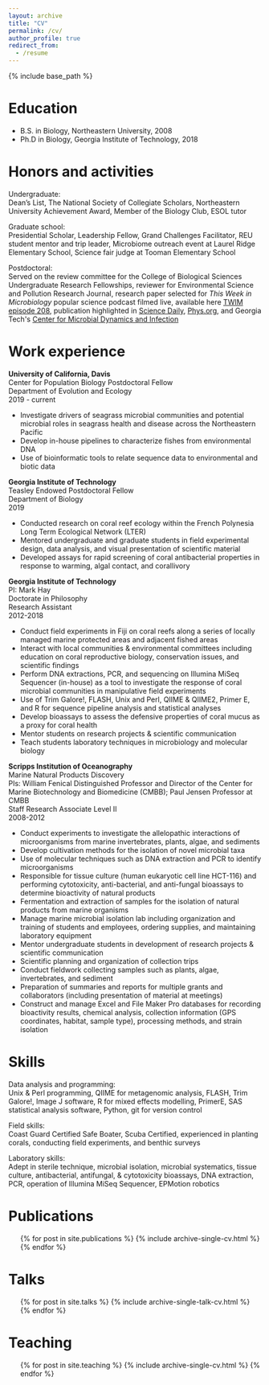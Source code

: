 ```yaml
---
layout: archive
title: "CV"
permalink: /cv/
author_profile: true
redirect_from:
  - /resume
---
```


{% include base_path %}

Education
======
* B.S. in Biology, Northeastern University, 2008
* Ph.D in Biology, Georgia Institute of Technology, 2018

Honors and activities
======
Undergraduate: <br>
Dean’s List, The National Society of Collegiate Scholars, Northeastern University Achievement Award, Member of the Biology Club, ESOL tutor

Graduate school:<br/>
Presidential Scholar, Leadership Fellow, Grand Challenges Facilitator, REU student mentor and trip leader, Microbiome outreach event at Laurel Ridge Elementary School, Science fair judge at Tooman Elementary School

Postdoctoral:<br/>
Served on the review committee for the College of Biological Sciences Undergraduate Research Fellowships, reviewer for Environmental Science and Pollution Research Journal, research paper selected for _This Week in Microbiology_ popular science podcast filmed live, available here [TWIM episode 208](https://www.microbe.tv/twim/twim-208/), publication highlighted in [Science Daily](https://www.sciencedaily.com/releases/2019/10/191002144239.htm), [Phys.org](https://phys.org/news/2019-10-impedes-coral-defense-hungry-fish.html), and Georgia Tech's [Center for Microbial Dynamics and Infection](https://microdynamics.gatech.edu/deanna-beatty)

Work experience
======
**University of California, Davis**<br/>
Center for Population Biology Postdoctoral Fellow<br/> 
Department of Evolution and Ecology<br/>
2019 - current
* Investigate drivers of seagrass microbial communities and potential microbial roles in seagrass health and disease across the Northeastern Pacific
* Develop in-house pipelines to characterize fishes from environmental DNA
* Use of bioinformatic tools to relate sequence data to environmental and biotic data

**Georgia Institute of Technology**<br/>
Teasley Endowed Postdoctoral Fellow<br/> 
Department of Biology<br/>
2019
* Conducted research on coral reef ecology within the French Polynesia Long Term Ecological Network (LTER) 
* Mentored undergraduate and graduate students in field experimental design, data analysis, and visual presentation of scientific material 
* Developed assays for rapid screening of coral antibacterial properties in response to warming, algal contact, and corallivory

**Georgia Institute of Technology**<br/>
PI: Mark Hay<br/> 
Doctorate in Philosophy<br/>
Research Assistant<br/>
2012-2018<br/> 
* Conduct field experiments in Fiji on coral reefs along a series of locally managed marine protected areas and adjacent fished areas
* Interact with local communities & environmental committees including education on coral reproductive biology, conservation issues, and scientific findings
* Perform DNA extractions, PCR, and sequencing on Illumina MiSeq Sequencer (in-house) as a tool to investigate the response of coral microbial communities in manipulative field experiments
* Use of Trim Galore!, FLASH, Unix and Perl, QIIME & QIIME2, Primer E, and R for sequence pipeline analysis and statistical analyses
* Develop bioassays to assess the defensive properties of coral mucus as a proxy for coral health
* Mentor students on research projects & scientific communication 
* Teach students laboratory techniques in microbiology and molecular biology

**Scripps Institution of Oceanography**<br/>
Marine Natural Products Discovery<br>
PIs:  William Fenical Distinguished Professor and Director of the Center for Marine Biotechnology and Biomedicine (CMBB); Paul Jensen Professor at CMBB<br>
Staff Research Associate Level II<br/>
2008-2012<br/> 
* Conduct experiments to investigate the allelopathic interactions of microorganisms from marine invertebrates, plants, algae, and sediments
* Develop cultivation methods for the isolation of novel microbial taxa
* Use of molecular techniques such as DNA extraction and PCR to identify microorganisms
* Responsible for tissue culture (human eukaryotic cell line HCT-116) and performing cytotoxicity, anti-bacterial, and anti-fungal bioassays to determine bioactivity of natural products
* Fermentation and extraction of samples for the isolation of natural products from marine organisms
* Manage marine microbial isolation lab including organization and training of students and employees, ordering supplies, and maintaining laboratory equipment
* Mentor undergraduate students in development of research projects & scientific communication
* Scientific planning and organization of collection trips
* Conduct fieldwork collecting samples such as plants, algae, invertebrates, and sediment
* Preparation of summaries and reports for multiple grants and collaborators (including presentation of material at meetings)
* Construct and manage Excel and File Maker Pro databases for recording bioactivity results, chemical analysis, collection information (GPS coordinates, habitat, sample type), processing methods, and strain isolation
  
Skills
======
Data analysis and programming:<br>
Unix & Perl programming, QIIME for metagenomic analysis, FLASH, Trim Galore!, Image J software, R for mixed effects modelling, PrimerE, SAS statistical analysis software, Python, git for version control<br>

Field skills:<br>
Coast Guard Certified Safe Boater, Scuba Certified, experienced in planting corals, conducting field experiments, and benthic surveys 

Laboratory skills:<br>
Adept in sterile technique, microbial isolation, microbial systematics, tissue culture, antibacterial, antifungal, & cytotoxicity bioassays, DNA extraction, PCR, operation of Illumina MiSeq Sequencer, EPMotion robotics

Publications
======
  <ul>{% for post in site.publications %}
    {% include archive-single-cv.html %}
  {% endfor %}</ul>
  
Talks
======
  <ul>{% for post in site.talks %}
    {% include archive-single-talk-cv.html %}
  {% endfor %}</ul>
  
Teaching
======
  <ul>{% for post in site.teaching %}
    {% include archive-single-cv.html %}
  {% endfor %}</ul>
  

